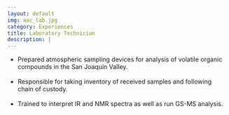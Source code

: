 ```yaml
---
layout: default
img: aac_lab.jpg
category: Experiences
title: Laboratory Technician
description: |
---
```


* Prepared atmospheric sampling devices for analysis of volatile organic compounds in the San Joaquin Valley.
<br><br>
* Responsible for taking inventory of received samples and following chain of custody.
<br><br>
* Trained to interpret IR and NMR spectra as well as run GS-MS analysis.
